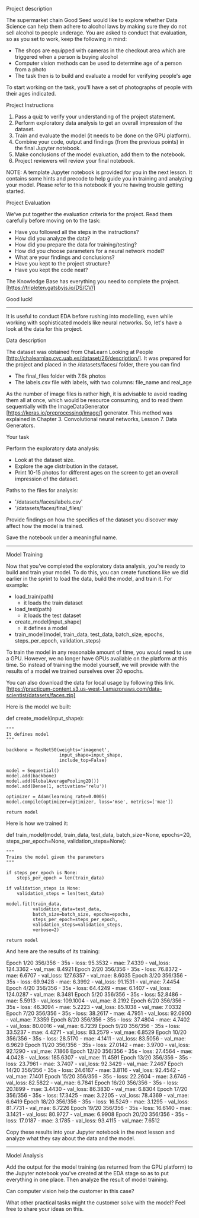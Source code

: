 Project description

The supermarket chain Good Seed would like to explore whether Data Science can help them adhere to alcohol laws by making sure they do not sell alcohol to people underage. You are asked to conduct that evaluation, so as you set to work, keep the following in mind:
- The shops are equipped with cameras in the checkout area which are triggered when a person is buying alcohol
- Computer vision methods can be used to determine age of a person from a photo
- The task then is to build and evaluate a model for verifying people's age

To start working on the task, you'll have a set of photographs of people with their ages indicated.

Project Instructions
1. Pass a quiz to verify your understanding of the project statement.
2. Perform exploratory data analysis to get an overall impression of the dataset.
3. Train and evaluate the model (it needs to be done on the GPU platform).
4. Combine your code, output and findings (from the previous points) in the final Jupyter notebook.
5. Make conclusions of the model evaluation, add them to the notebook.
6. Project reviewers will review your final notebook.

NOTE: A template Jupyter notebook is provided for you in the next lesson. It contains some hints and precode to help guide you in training and analyzing your model. Please refer to this notebook if you’re having trouble getting started.

Project Evaluation

We’ve put together the evaluation criteria for the project. Read them carefully before moving on to the task:
- Have you followed all the steps in the instructions?
- How did you analyze the data?
- How did you prepare the data for training/testing?
- How did you choose parameters for a neural network model?
- What are your findings and conclusions?
- Have you kept to the project structure?
- Have you kept the code neat?

The Knowledge Base has everything you need to complete the project. [https://tripleten.gatsbyjs.io/DS/CV/]

Good luck!





________________________





It is useful to conduct EDA before rushing into modelling, even while working with sophisticated models like neural networks. So, let's have a look at the data for this project.

Data description

The dataset was obtained from ChaLearn Looking at People [http://chalearnlap.cvc.uab.es/dataset/26/description/]. It was prepared for the project and placed in the /datasets/faces/ folder, there you can find
- The final_files folder with 7.6k photos
- The labels.csv file with labels, with two columns: file_name and real_age

As the number of image files is rather high, it is advisable to avoid reading them all at once, which would be resource consuming, and to read them sequentially with the ImageDataGenerator [https://keras.io/preprocessing/image/] generator. This method was explained in Chapter 3. Convolutional neural networks, Lesson 7. Data Generators.

Your task

Perform the exploratory data analysis:
- Look at the dataset size.
- Explore the age distribution in the dataset.
- Print 10-15 photos for different ages on the screen to get an overall impression of the dataset.

Paths to the files for analysis: 
- '/datasets/faces/labels.csv'
- '/datasets/faces/final_files/'

Provide findings on how the specifics of the dataset you discover may affect how the model is trained.

Save the notebook under a meaningful name.





________________________





Model Training

Now that you’ve completed the exploratory data analysis, you’re ready to build and train your model. To do this, you can create functions like we did earlier in the sprint to load the data, build the model, and train it. For example:
- load_train(path)
     - it loads the train dataset
- load_test(path)
     - it loads the test dataset
- create_model(input_shape)
     - it defines a model
- train_model(model, train_data, test_data, batch_size, epochs, steps_per_epoch, validation_steps)

To train the model in any reasonable amount of time, you would need to use a GPU. However, we no longer have GPUs available on the platform at this time. So instead of training the model yourself, we will provide with the results of a model we trained ourselves over 20 epochs.

You can also download the data for local usage by following this link. [https://practicum-content.s3.us-west-1.amazonaws.com/data-scientist/datasets/faces.zip]

Here is the model we built:

def create_model(input_shape):
    
    """
    It defines model
    """
    
    backbone = ResNet50(weights='imagenet', 
                        input_shape=input_shape,
                        include_top=False)

    model = Sequential()
    model.add(backbone)
    model.add(GlobalAveragePooling2D())
    model.add(Dense(1, activation='relu'))

    optimizer = Adam(learning_rate=0.0005)
    model.compile(optimizer=optimizer, loss='mse', metrics=['mae'])

    return model

Here is how we trained it:

def train_model(model, train_data, test_data, batch_size=None, epochs=20,
                steps_per_epoch=None, validation_steps=None):

    """
    Trains the model given the parameters
    """
    
    if steps_per_epoch is None:
        steps_per_epoch = len(train_data)
        
    if validation_steps is None:
        validation_steps = len(test_data)

    model.fit(train_data, 
              validation_data=test_data,
              batch_size=batch_size, epochs=epochs,
              steps_per_epoch=steps_per_epoch,
              validation_steps=validation_steps,
              verbose=2)

    return model

And here are the results of its training:

Epoch 1/20
356/356 - 35s - loss: 95.3532 - mae: 7.4339 - val_loss: 124.3362 - val_mae: 8.4921
Epoch 2/20
356/356 - 35s - loss: 76.8372 - mae: 6.6707 - val_loss: 127.6357 - val_mae: 8.6035
Epoch 3/20
356/356 - 35s - loss: 69.9428 - mae: 6.3992 - val_loss: 91.1531 - val_mae: 7.4454
Epoch 4/20
356/356 - 35s - loss: 64.4249 - mae: 6.1407 - val_loss: 124.0287 - val_mae: 8.3481
Epoch 5/20
356/356 - 35s - loss: 52.8486 - mae: 5.5913 - val_loss: 109.1004 - val_mae: 8.2192
Epoch 6/20
356/356 - 35s - loss: 46.3094 - mae: 5.2223 - val_loss: 85.1038 - val_mae: 7.0332
Epoch 7/20
356/356 - 35s - loss: 38.2617 - mae: 4.7951 - val_loss: 92.0900 - val_mae: 7.3359
Epoch 8/20
356/356 - 35s - loss: 37.4804 - mae: 4.7402 - val_loss: 80.0016 - val_mae: 6.7239
Epoch 9/20
356/356 - 35s - loss: 33.5237 - mae: 4.4271 - val_loss: 83.2579 - val_mae: 6.8529
Epoch 10/20
356/356 - 35s - loss: 28.5170 - mae: 4.1411 - val_loss: 83.5056 - val_mae: 6.9629
Epoch 11/20
356/356 - 35s - loss: 27.0142 - mae: 3.9700 - val_loss: 92.1290 - val_mae: 7.1866
Epoch 12/20
356/356 - 35s - loss: 27.4564 - mae: 4.0428 - val_loss: 185.6307 - val_mae: 11.4591
Epoch 13/20
356/356 - 35s - loss: 23.7961 - mae: 3.7407 - val_loss: 92.3429 - val_mae: 7.2467
Epoch 14/20
356/356 - 35s - loss: 24.6167 - mae: 3.8116 - val_loss: 92.4542 - val_mae: 7.1401
Epoch 15/20
356/356 - 35s - loss: 22.2604 - mae: 3.6746 - val_loss: 82.5822 - val_mae: 6.7841
Epoch 16/20
356/356 - 35s - loss: 20.1899 - mae: 3.4430 - val_loss: 86.3830 - val_mae: 6.8304
Epoch 17/20
356/356 - 35s - loss: 17.3425 - mae: 3.2205 - val_loss: 78.4369 - val_mae: 6.6419
Epoch 18/20
356/356 - 35s - loss: 16.5249 - mae: 3.1295 - val_loss: 81.7731 - val_mae: 6.7226
Epoch 19/20
356/356 - 35s - loss: 16.6140 - mae: 3.1421 - val_loss: 80.9727 - val_mae: 6.9908
Epoch 20/20
356/356 - 35s - loss: 17.0187 - mae: 3.1785 - val_loss: 93.4115 - val_mae: 7.6512

Copy these results into your Jupyter notebook in the next lesson and analyze what they say about the data and the model.





________________________





Model Analysis

Add the output for the model training (as returned from the GPU platform) to the Jupyter notebook you've created at the EDA stage so as to put everything in one place. Then analyze the result of model training.

Can computer vision help the customer in this case? 

What other practical tasks might the customer solve with the model? Feel free to share your ideas on this.


